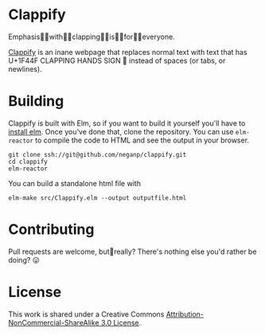 # Clappify

Emphasis👏🏿with👏🏾clapping👏🏽is👏🏼for👏🏻everyone.

[Clappify](https://neganp.github.io/clappify/) is an inane webpage
that replaces normal text with text that has U+1F44F CLAPPING HANDS
SIGN 👏 instead of spaces (or tabs, or newlines).


# Building

Clappify is built with Elm, so if you want to build it yourself
you'll have to
[install elm](https://guide.elm-lang.org/get_started.html). Once
you've done that, clone the repository. You can use `elm-reactor` to
compile the code to HTML and see the output in your browser.

```shell
git clone ssh://git@github.com/neganp/clappify.git
cd clappify
elm-reactor
```

You can build a standalone html file with

```shell
elm-make src/Clappify.elm --output outputfile.html
```


# Contributing

Pull requests are welcome, but🤔really? There's nothing else you'd
rather be doing? 😛


# License

This work is shared under a Creative Commons
[Attribution-NonCommercial-ShareAlike 3.0 License](https://creativecommons.org/licenses/by-nc-sa/3.0/).
